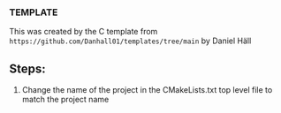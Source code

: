 ### TEMPLATE
This was created by the C template from `https://github.com/Danhall01/templates/tree/main` by Daniel Häll

## Steps:
1. Change the name of the project in the CMakeLists.txt top level file to match the project name
